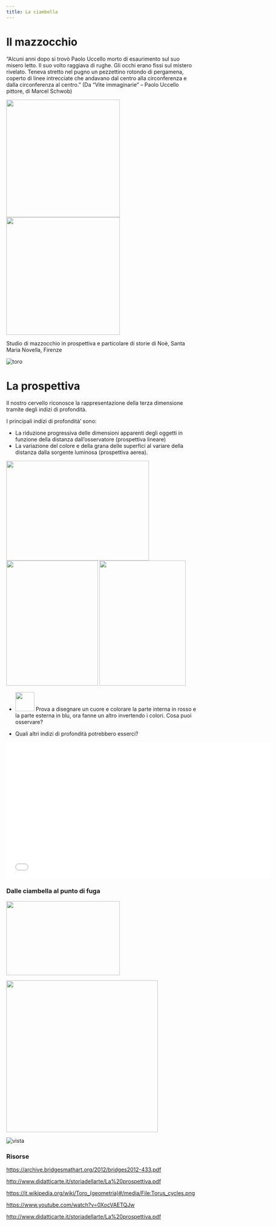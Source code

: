 ```yaml
---
title: La ciambella
---
```


# Il mazzocchio
“Alcuni anni dopo si trovò Paolo Uccello morto di esaurimento sul suo misero letto. Il suo volto raggiava di rughe. Gli occhi erano fissi sul mistero rivelato. Teneva stretto nel pugno un pezzettino rotondo di pergamena, coperto di linee intrecciate che andavano dal centro alla circonferenza e dalla circonferenza al centro.” (Da “Vite immaginarie” – Paolo Uccello pittore, di Marcel Schwob)

<img src="https://vestioevo.files.wordpress.com/2015/06/image15.jpg" 
width="300" height="310"> <img src="https://vestioevo.files.wordpress.com/2015/06/image16.jpg" 
width="300" height="310">    

Studio di mazzocchio in prospettiva e particolare di storie di Noè, Santa Maria Novella, Firenze

![toro]({{site.baseurl}}/img/paolo-uccello-prospettiva.png)

# La prospettiva

Il nostro cervello riconosce la rappresentazione della terza dimensione tramite degli indizi di profondità.

I principali indizi di profondità’ sono:
 
- La riduzione progressiva delle dimensioni apparenti degli oggetti in funzione della distanza dall’osservatore (prospettiva lineare)
- La variazione del colore e della grana delle superfici al variare della distanza dalla sorgente luminosa (prospettiva aerea).


<img src="http://www.vcostantini.eu/uploads/images/prospettiva/prospettiva%20binari.jpg" 
width="377" height="263"> 
<img src="http://www.vcostantini.eu/uploads/images/linguaggio/seconda%20prospettiva%20aerea%20monocromo.jpg" 
width="242" height="330">  <img src="http://www.vcostantini.eu/uploads/images/linguaggio/seconda%20carte%20colorate%20paesaggio%20indicatori.jpg" width="228" height="330"> 


-  <img src="https://i.pinimg.com/originals/73/87/32/73873215017db5bdf4b20ef89a222cc4.jpg" width="50" height="50"> Prova a disegnare un cuore e colorare la parte interna in rosso e la parte esterna in blu, ora fanne un altro invertendo i colori. Cosa puoi osservare? 

- Quali altri indizi di profondità potrebbero esserci?

<iframe width="700" height="360" src="{{site.baseurl}}/modules/prospettiva.pdf" frameborder="0" allowfullscreen></iframe>


### **Dalle ciambella al punto di fuga**


<img src="https://upload.wikimedia.org/wikipedia/commons/thumb/6/63/Uccelo_host_burning.jpg/350px-Uccelo_host_burning.jpg" width="300" height="195"> 

<img src="{{site.baseurl}}/img/prospettivaok_10.jpeg" 
width="400" height="400">

![vista]({{site.baseurl}}/img/vista.jpg)

### Risorse

https://archive.bridgesmathart.org/2012/bridges2012-433.pdf

http://www.didatticarte.it/storiadellarte/La%20prospettiva.pdf

https://it.wikipedia.org/wiki/Toro_(geometria)#/media/File:Torus_cycles.png

https://www.youtube.com/watch?v=0XocVAETQJw

http://www.didatticarte.it/storiadellarte/La%20prospettiva.pdf


